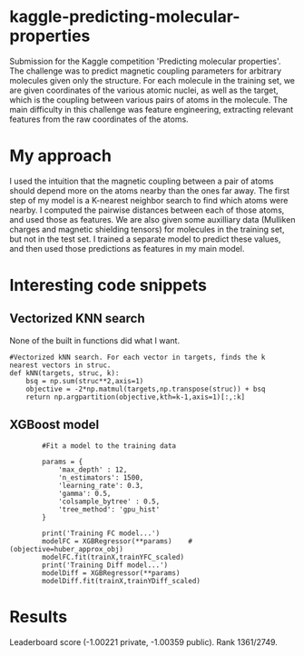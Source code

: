 # kaggle-predicting-molecular-properties
Submission for the Kaggle competition 'Predicting molecular properties'. The challenge was to predict magnetic coupling parameters for arbitrary molecules given only the structure. For each molecule in the training set, we are given coordinates of the various atomic nuclei, as well as the target, which is the coupling between various pairs of atoms in the molecule. The main difficulty in this challenge was feature engineering, extracting relevant features from the raw coordinates of the atoms.

# My approach
I used the intuition that the magnetic coupling between a pair of atoms should depend more on the atoms nearby than the ones far away. The first step of my model is a K-nearest neighbor search to find which atoms were nearby. I computed the pairwise distances between each of those atoms, and used those as features. We are also given some auxilliary data (Mulliken charges and magnetic shielding tensors) for molecules in the training set, but not in the test set. I trained a separate model to predict these values, and then used those predictions as features in my main model.

# Interesting code snippets
## Vectorized KNN search
None of the built in functions did what I want.
```
#Vectorized kNN search. For each vector in targets, finds the k nearest vectors in struc.
def kNN(targets, struc, k):
    bsq = np.sum(struc**2,axis=1)
    objective = -2*np.matmul(targets,np.transpose(struc)) + bsq
    return np.argpartition(objective,kth=k-1,axis=1)[:,:k]
```

## XGBoost model

```
        #Fit a model to the training data
        
        params = {
            'max_depth' : 12,
            'n_estimators': 1500,
            'learning_rate': 0.3,
            'gamma': 0.5,
            'colsample_bytree' : 0.5,
            'tree_method': 'gpu_hist'
        }
        
        print('Training FC model...')
        modelFC = XGBRegressor(**params)    #(objective=huber_approx_obj)
        modelFC.fit(trainX,trainYFC_scaled)
        print('Training Diff model...')
        modelDiff = XGBRegressor(**params)
        modelDiff.fit(trainX,trainYDiff_scaled)
```

# Results
Leaderboard score (-1.00221 private, -1.00359 public). Rank 1361/2749.
